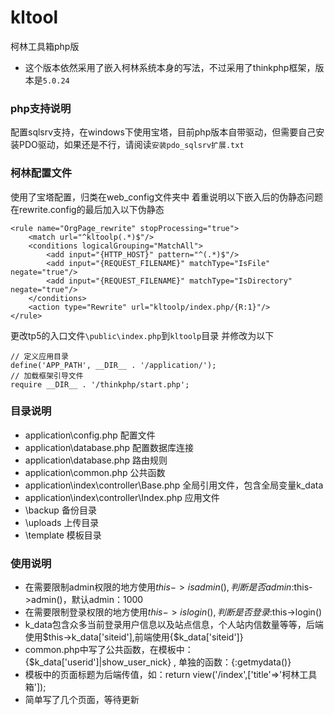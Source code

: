 # kltool
 柯林工具箱php版
 - 这个版本依然采用了嵌入柯林系统本身的写法，不过采用了thinkphp框架，版本是`5.0.24`
 
### php支持说明

配置sqlsrv支持，在windows下使用宝塔，目前php版本自带驱动，但需要自己安装PDO驱动，如果还是不行，请阅读`安装pdo_sqlsrv扩展.txt`

###  柯林配置文件
使用了宝塔配置，归类在web_config文件夹中
着重说明以下嵌入后的伪静态问题
在rewrite.config的最后加入以下伪静态

```
<rule name="OrgPage_rewrite" stopProcessing="true">
	<match url="^kltoolp(.*)$"/>
	<conditions logicalGrouping="MatchAll">
		<add input="{HTTP_HOST}" pattern="^(.*)$"/>
		<add input="{REQUEST_FILENAME}" matchType="IsFile" negate="true"/>
		<add input="{REQUEST_FILENAME}" matchType="IsDirectory" negate="true"/>
	</conditions>
	<action type="Rewrite" url="kltoolp/index.php/{R:1}"/>
</rule>
```

更改tp5的入口文件`\public\index.php`到`kltoolp`目录
并修改为以下

```
// 定义应用目录
define('APP_PATH', __DIR__ . '/application/');
// 加载框架引导文件
require __DIR__ . '/thinkphp/start.php';
```


### 目录说明

- application\config.php 配置文件
- application\database.php 配置数据库连接
- application\database.php 路由规则
- application\common.php 公共函数
- application\index\controller\Base.php 全局引用文件，包含全局变量k_data
- application\index\controller\Index.php 应用文件
- \backup 备份目录
- \uploads 上传目录
- \template 模板目录

### 使用说明

- 在需要限制admin权限的地方使用$this->isadmin(),判断是否admin:$this->admin()，默认admin：1000
- 在需要限制登录权限的地方使用$this->islogin(),判断是否登录:$this->login()
- k_data包含众多当前登录用户信息以及站点信息，个人站内信数量等等，后端使用$this->k_data['siteid'],前端使用{$k_data['siteid']}
- common.php中写了公共函数，在模板中：{$k_data['userid']|show_user_nick} , 单独的函数：{:getmydata()}
- 模板中的页面标题为后端传值，如：return view('/index',['title'=>'柯林工具箱']);
- 简单写了几个页面，等待更新
